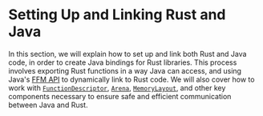 # Setting Up and Linking Rust and Java

In this section, we will explain how to set up and link both Rust and Java code, in order to create Java bindings for Rust libraries. This process involves exporting Rust functions in a way Java can access, and using Java's [FFM API](https://openjdk.org/jeps/454) to dynamically link to Rust code. We will also cover how to work with [`FunctionDescriptor`](function_descriptor.md), [`Arena`](arenas.md), [`MemoryLayout`](memory_layout.md), and other key components necessary to ensure safe and efficient communication between Java and Rust.
